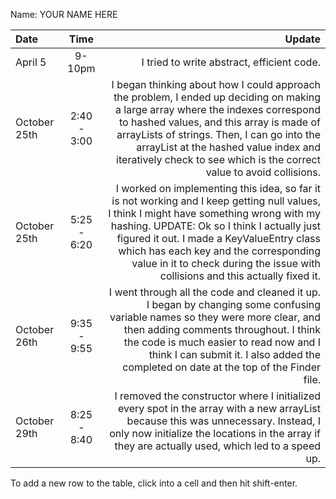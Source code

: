 Name: YOUR NAME HERE

| Date         |    Time     |                                                                                                                                                                                                                                                                                                                                                           Update |
|:-------------|:-----------:|-----------------------------------------------------------------------------------------------------------------------------------------------------------------------------------------------------------------------------------------------------------------------------------------------------------------------------------------------------------------:|
| April 5      |   9-10pm    |                                                                                                                                                                                                                                                                                                                       I tried to write abstract, efficient code. |
| October 25th | 2:40 - 3:00 |                    I began thinking about how I could approach the problem, I ended up deciding on making a large array where the indexes correspond to hashed values, and this array is made of arrayLists of strings. Then, I can go into the arrayList at the hashed value index and iteratively check to see which is the correct value to avoid collisions. |
| October 25th | 5:25 - 6:20 | I worked on implementing this idea, so far it is not working and I keep getting null values, I think I might have something wrong with my hashing. UPDATE: Ok so I think I actually just figured it out. I made a KeyValueEntry class which has each key and the corresponding value in it to check during the issue with collisions and this actually fixed it. |
| October 26th | 9:35 - 9:55 |                                                        I went through all the code and cleaned it up. I began by changing some confusing variable names so they were more clear, and then adding comments throughout. I think the code is much easier to read now and I think I can submit it. I also added the completed on date at the top of the Finder file. |
| October 29th | 8:25 - 8:40 |                                                                                                                           I removed the constructor where I initialized every spot in the array with a new arrayList because this was unnecessary. Instead, I only now initialize the locations in the array if they are actually used, which led to a speed up. |


To add a new row to the table, click into a cell and then hit shift-enter.